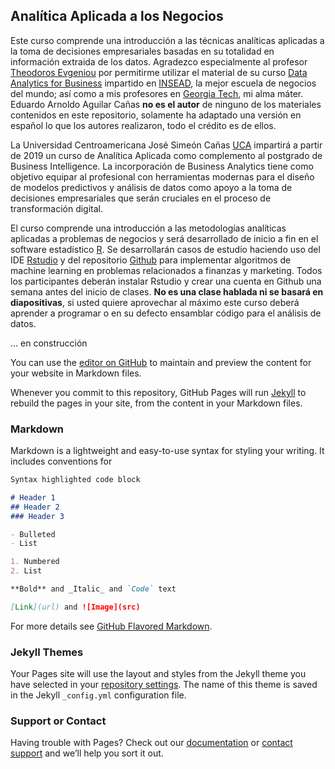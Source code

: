 ## Analítica Aplicada a los Negocios

Este curso comprende una introducción a las técnicas analíticas aplicadas a la toma de decisiones empresariales basadas en su totalidad en información extraida de los datos. Agradezco especialmente al profesor [Theodoros Evgeniou](https://faculty.insead.edu/theodoros-evgeniou/) por permitirme utilizar el material de su curso [Data Analytics for Business](http://inseaddataanalytics.github.io/INSEADAnalytics/) impartido en [INSEAD](https://www.insead.edu/home/), la mejor escuela de negocios del mundo; así como a mis profesores en [Georgia Tech](https://www.scheller.gatech.edu/index.html), mi alma máter.
Eduardo Arnoldo Aguilar Cañas **no es el autor** de ninguno de los materiales contenidos en este repositorio, solamente ha adaptado una versión en español lo que los autores realizaron, todo el crédito es de ellos.

La Universidad Centroamericana José Simeón Cañas [UCA](http://www.uca.edu.sv/) impartirá a partir de 2019 un curso de Analítica Aplicada como complemento al postgrado de Business Intelligence. La incorporación de Business Analytics tiene como objetivo equipar al profesional con herramientas modernas para el diseño de modelos predictivos y análisis de datos como apoyo a la toma de decisiones empresariales que serán cruciales en el proceso de transformación digital.

El curso comprende una introducción a las metodologías analíticas aplicadas a problemas de negocios y será desarrollado de inicio a fin en el software estadístico [R](https://www.r-project.org/). Se desarrollarán casos de estudio haciendo uso del IDE [Rstudio](https://www.rstudio.com/) y del repositorio [Github](https://github.com/) para implementar algoritmos de machine learning en problemas relacionados a finanzas y marketing. Todos los participantes deberán instalar Rstudio y crear una cuenta en Github una semana antes del inicio de clases. **No es una clase hablada ni se basará en diapositivas**, si usted quiere aprovechar al máximo este curso deberá aprender a programar o en su defecto ensamblar código para el análisis de datos.



... en construcción

You can use the [editor on GitHub](https://github.com/conciclicboy/AnalyticsUCA/edit/master/README.md) to maintain and preview the content for your website in Markdown files.

Whenever you commit to this repository, GitHub Pages will run [Jekyll](https://jekyllrb.com/) to rebuild the pages in your site, from the content in your Markdown files.

### Markdown

Markdown is a lightweight and easy-to-use syntax for styling your writing. It includes conventions for

```markdown
Syntax highlighted code block

# Header 1
## Header 2
### Header 3

- Bulleted
- List

1. Numbered
2. List

**Bold** and _Italic_ and `Code` text

[Link](url) and ![Image](src)
```

For more details see [GitHub Flavored Markdown](https://guides.github.com/features/mastering-markdown/).

### Jekyll Themes

Your Pages site will use the layout and styles from the Jekyll theme you have selected in your [repository settings](https://github.com/conciclicboy/AnalyticsUCA/settings). The name of this theme is saved in the Jekyll `_config.yml` configuration file.

### Support or Contact

Having trouble with Pages? Check out our [documentation](https://help.github.com/categories/github-pages-basics/) or [contact support](https://github.com/contact) and we’ll help you sort it out.
